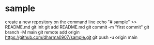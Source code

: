 # sample
 create a new repository on the command line
echo "# sample" >> README.md
git init
git add README.md
git commit -m "first commit"
git branch -M main
git remote add origin https://github.com/dharma0907/sample.git
git push -u origin main
